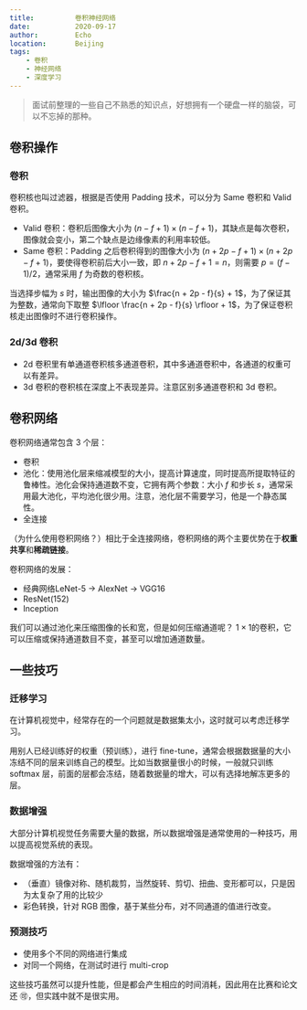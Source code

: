 ```yaml
---
title:          卷积神经网络
date:           2020-09-17
author:         Echo
location:       Beijing 
tags: 
    - 卷积
    - 神经网络
    - 深度学习
---
```


> 面试前整理的一些自己不熟悉的知识点，好想拥有一个硬盘一样的脑袋，可以不忘掉的那种。

## 卷积操作

### 卷积

卷积核也叫过滤器，根据是否使用 Padding 技术，可以分为 Same 卷积和 Valid 卷积。

* Valid 卷积：卷积后图像大小为 $(n - f + 1) \times (n - f + 1)$，其缺点是每次卷积，图像就会变小，第二个缺点是边缘像素的利用率较低。
* Same 卷积：Padding 之后卷积得到的图像大小为 $(n + 2p - f + 1) \times (n + 2p - f + 1)$，要使得卷积前后大小一致，即 $n + 2p - f + 1 = n$，则需要 $p = (f - 1) / 2$，通常采用 $f$ 为奇数的卷积核。

当选择步幅为 $s$ 时，输出图像的大小为 $\frac{n + 2p - f}{s} + 1$，为了保证其为整数，通常向下取整 $\lfloor \frac{n + 2p - f}{s} \rfloor + 1$，为了保证卷积核走出图像时不进行卷积操作。

### 2d/3d 卷积

* 2d 卷积里有单通道卷积核多通道卷积，其中多通道卷积中，各通道的权重可以有差异。
* 3d 卷积的卷积核在深度上不表现差异。注意区别多通道卷积和 3d 卷积。

## 卷积网络

卷积网络通常包含 3 个层：
* 卷积
* 池化：使用池化层来缩减模型的大小，提高计算速度，同时提高所提取特征的鲁棒性。池化会保持通道数不变，它拥有两个参数：大小 $f$ 和步长 $s$，通常采用最大池化，平均池化很少用。注意，池化层不需要学习，他是一个静态属性。
* 全连接

（为什么使用卷积网络？）相比于全连接网络，卷积网络的两个主要优势在于**权重共享**和**稀疏链接**。

卷积网络的发展：
* 经典网络LeNet-5 -> AlexNet -> VGG16
* ResNet(152)
* Inception

我们可以通过池化来压缩图像的长和宽，但是如何压缩通道呢？ $1 \times 1$的卷积，它可以压缩或保持通道数目不变，甚至可以增加通道数量。

## 一些技巧

### 迁移学习

在计算机视觉中，经常存在的一个问题就是数据集太小，这时就可以考虑迁移学习。

用别人已经训练好的权重（预训练），进行 fine-tune，通常会根据数据量的大小冻结不同的层来训练自己的模型。比如当数据量很小的时候，一般就只训练 softmax 层，前面的层都会冻结，随着数据量的增大，可以有选择地解冻更多的层。

### 数据增强

大部分计算机视觉任务需要大量的数据，所以数据增强是通常使用的一种技巧，用以提高视觉系统的表现。

数据增强的方法有：
* （垂直）镜像对称、随机裁剪，当然旋转、剪切、扭曲、变形都可以，只是因为太复杂了用的比较少
* 彩色转换，针对 RGB 图像，基于某些分布，对不同通道的值进行改变。

### 预测技巧

* 使用多个不同的网络进行集成
* 对同一个网络，在测试时进行 multi-crop

这些技巧虽然可以提升性能，但是都会产生相应的时间消耗，因此用在比赛和论文还 :accept:，但实践中就不是很实用。